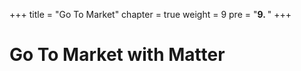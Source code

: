 +++
title = "Go To Market"
chapter = true
weight = 9
pre = "<b>9. </b>"
+++


# Go To Market with Matter

